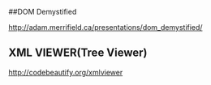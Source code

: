 ##DOM Demystified

http://adam.merrifield.ca/presentations/dom_demystified/

## XML VIEWER(Tree Viewer)

http://codebeautify.org/xmlviewer
